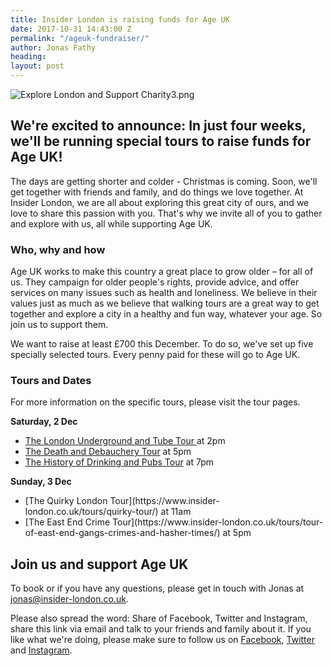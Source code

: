 ```yaml
---
title: Insider London is raising funds for Age UK
date: 2017-10-31 14:43:00 Z
permalink: "/ageuk-fundraiser/"
author: Jonas Fathy
heading: 
layout: post
---
```


![Explore London and Support Charity3.png](/uploads/Explore%20London%20and%20Support%20Charity3.png)

## We're excited to announce: In just four weeks, we'll be running special tours to raise funds for Age UK!

The days are getting shorter and colder - Christmas is coming. Soon, we'll get together with friends and family, and do things we love together. At Insider London, we are all about exploring this great city of ours, and we love to share this passion with you. That's why we invite all of you to gather and explore with us, all while supporting Age UK.

### Who, why and how

Age UK works to make this country a great place to grow older – for all of us. They campaign for older people's rights, provide advice, and offer services on many issues such as health and loneliness. We believe in their values just as much as we believe that walking tours are a great way to get together and explore a city in a healthy and fun way, whatever your age. So join us to support them.

We want to raise at least £700 this December. To do so, we've set up five specially selected tours. Every penny paid for these will go to Age UK.

### Tours and Dates

For more information on the specific tours, please visit the tour pages.

**Saturday, 2 Dec**

<ul>
<li> <a href="https://www.insider-london.co.uk/tours/london-underground-and-tube-tour/">The London Underground and Tube Tour </a> at 2pm </li>
<li> <a href="https://www.insider-london.co.uk/tours/the-death-and-debauchery-tour/">The Death and Debauchery Tour</a> at 5pm</li>
<li> <a href= "(https://www.insider-london.co.uk/tours/history-of-drinking-and-pubs/)">The History of Drinking and Pubs Tour</a> at 7pm</li>
</ul>

**Sunday, 3 Dec**
<ul>
<li>[The Quirky London Tour](https://www.insider-london.co.uk/tours/quirky-tour/) at 11am</li>
<li>[The East End Crime Tour](https://www.insider-london.co.uk/tours/tour-of-east-end-gangs-crimes-and-hasher-times/) at 5pm </li>
</ul>

## Join us and support Age UK

To book or if you have any questions, please get in touch with Jonas at [jonas@insider-london.co.uk](mailto:jonas@insider-london.co.uk).

Please also spread the word: Share of Facebook, Twitter and Instagram, share this link via email and talk to your friends and family about it. If you like what we're doing, please make sure to follow us on [Facebook](http://www.facebook.com/insiderlondon), [Twitter](https://twitter.com/insiderlondon) and [Instagram](https://www.instagram.com/insiderlondontours/).